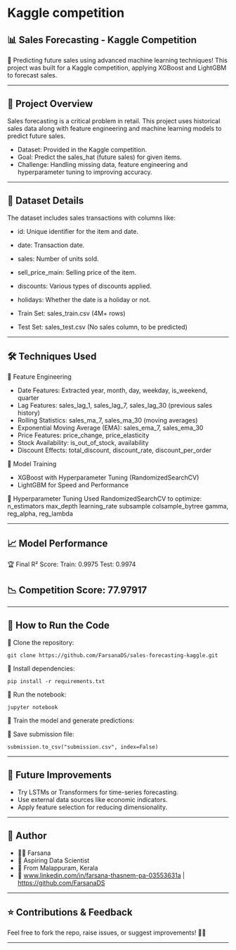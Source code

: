 # Kaggle competition
## 📊 Sales Forecasting - Kaggle Competition

🚀 Predicting future sales using advanced machine learning techniques! This project was built for a Kaggle competition, applying XGBoost and LightGBM to forecast sales.

---

## 📌 Project Overview

Sales forecasting is a critical problem in retail. This project uses historical sales data along with feature engineering and machine learning models to predict future sales.

- Dataset: Provided in the Kaggle competition.
- Goal: Predict the sales_hat (future sales) for given items.
- Challenge: Handling missing data, feature engineering and hyperparameter tuning to improving accuracy.

---

## 📂 Dataset Details

The dataset includes sales transactions with columns like:
- id: Unique identifier for the item and date.
- date: Transaction date.
- sales: Number of units sold.
- sell_price_main: Selling price of the item.
- discounts: Various types of discounts applied.
- holidays: Whether the date is a holiday or not.

- Train Set: sales_train.csv (4M+ rows)
- Test Set: sales_test.csv (No sales column, to be predicted)

---

## 🛠 Techniques Used

⿡ Feature Engineering

- Date Features: Extracted year, month, day, weekday, is_weekend, quarter
- Lag Features: sales_lag_1, sales_lag_7, sales_lag_30 (previous sales history)
- Rolling Statistics: sales_ma_7, sales_ma_30 (moving averages)
- Exponential Moving Average (EMA): sales_ema_7, sales_ema_30
- Price Features: price_change, price_elasticity
- Stock Availability: is_out_of_stock, availability
- Discount Effects: total_discount, discount_rate, discount_per_order

⿢ Model Training

- XGBoost with Hyperparameter Tuning (RandomizedSearchCV)
- LightGBM for Speed and Performance

⿣ Hyperparameter Tuning
Used RandomizedSearchCV to optimize:
n_estimators
max_depth
learning_rate
subsample
colsample_bytree
gamma, reg_alpha, reg_lambda

---

## 📈 Model Performance

🏆 Final R² Score:
Train: 0.9975
Test: 0.9974

## 📉 Competition Score: 77.97917

---

## 📌 How to Run the Code

⿡ Clone the repository:

`git clone https://github.com/FarsanaDS/sales-forecasting-kaggle.git`

⿢ Install dependencies:

`pip install -r requirements.txt`

⿣ Run the notebook:

`jupyter notebook`

⿤ Train the model and generate predictions:

⿥ Save submission file:

`submission.to_csv("submission.csv", index=False)`

---

## 🚀 Future Improvements

- Try LSTMs or Transformers for time-series forecasting.
- Use external data sources like economic indicators.
- Apply feature selection for reducing dimensionality.

---

## 📝 Author

- 👩‍💻 Farsana
- 💼 Aspiring Data Scientist
- 📌 From Malappuram, Kerala
- 🔗 www.linkedin.com/in/farsana-thasnem-pa-03553631a | https://github.com/FarsanaDS

---

## ⭐ Contributions & Feedback

Feel free to fork the repo, raise issues, or suggest improvements! 🚀🔥

---


